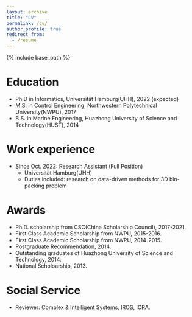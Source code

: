 ```yaml
---
layout: archive
title: "CV"
permalink: /cv/
author_profile: true
redirect_from:
  - /resume
---
```


{% include base_path %}

Education
======
* Ph.D in Informatics, Universität Hamburg(UHH), 2022 (expected)
* M.S. in Control Engineering, Northwestern Polytechnical University(NWPU), 2017
* B.S. in Marine Engineering, Huazhong University of Science and Technology(HUST), 2014

Work experience
======
* Since Oct. 2022: Research Assistant (Full Position)
  * Universität Hamburg(UHH)
  * Duties included: research on data-driven methods for 3D bin-packing problem 
  
Awards
======
* Ph.D. scholarship from CSC(China Scholarship Council), 2017-2021.
* First Class Academic Scholarship from NWPU, 2015-2016.
* First Class Academic Scholarship from NWPU, 2014-2015.
* Postgraduate Recommendation, 2014.
* Outstanding graduates of Huazhong University of Science and Technology, 2014.
* National Scholoarship, 2013.

Social Service
======
* Reviewer: Complex & Intelligent Systems, IROS, ICRA.
